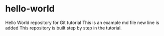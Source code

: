 # hello-world
Hello World repository for Git tutorial
This is an example md file
new line is added
This repository is built step by step in the tutorial.
